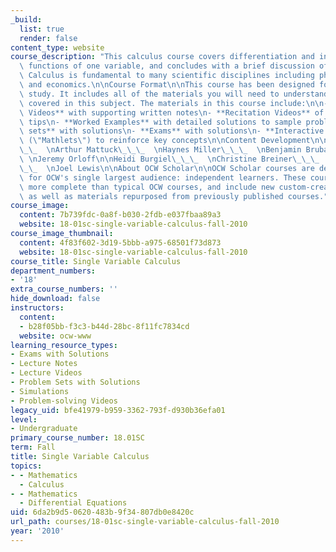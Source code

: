 ```yaml
---
_build:
  list: true
  render: false
content_type: website
course_description: "This calculus course covers differentiation and integration of\
  \ functions of one variable, and concludes with a brief discussion of infinite series.\
  \ Calculus is fundamental to many scientific disciplines including physics, engineering,\
  \ and economics.\n\nCourse Format\n\nThis course has been designed for independent\
  \ study. It includes all of the materials you will need to understand the concepts\
  \ covered in this subject. The materials in this course include:\n\n- **Lecture\
  \ Videos** with supporting written notes\n- **Recitation Videos** of problem-solving\
  \ tips\n- **Worked Examples** with detailed solutions to sample problems\n- **Problem\
  \ sets** with solutions\n- **Exams** with solutions\n- **Interactive Java Applets**\
  \ (\"Mathlets\") to reinforce key concepts\n\nContent Development\n\nDavid Jerison\_\
  \_\_  \nArthur Mattuck\_\_\_  \nHaynes Miller\_\_\_  \nBenjamin Brubaker\_\_\_ \
  \ \nJeremy Orloff\n\nHeidi Burgiel\_\_\_  \nChristine Breiner\_\_\_  \nDavid Jordan\_\
  \_\_  \nJoel Lewis\n\nAbout OCW Scholar\n\nOCW Scholar courses are designed specifically\
  \ for OCW's single largest audience: independent learners. These courses are substantially\
  \ more complete than typical OCW courses, and include new custom-created content\
  \ as well as materials repurposed from previously published courses."
course_image:
  content: 7b739fdc-0a8f-b030-2fdb-e037fbaa89a3
  website: 18-01sc-single-variable-calculus-fall-2010
course_image_thumbnail:
  content: 4f83f602-3d19-5bbb-a975-68501f73d873
  website: 18-01sc-single-variable-calculus-fall-2010
course_title: Single Variable Calculus
department_numbers:
- '18'
extra_course_numbers: ''
hide_download: false
instructors:
  content:
  - b28f05bb-f3c3-b44d-28bc-8f11fc7834cd
  website: ocw-www
learning_resource_types:
- Exams with Solutions
- Lecture Notes
- Lecture Videos
- Problem Sets with Solutions
- Simulations
- Problem-solving Videos
legacy_uid: bfe41979-b959-3362-793f-d930b36efa01
level:
- Undergraduate
primary_course_number: 18.01SC
term: Fall
title: Single Variable Calculus
topics:
- - Mathematics
  - Calculus
- - Mathematics
  - Differential Equations
uid: 6da2b9d5-0620-483b-9f34-807db0e8420c
url_path: courses/18-01sc-single-variable-calculus-fall-2010
year: '2010'
---
```

